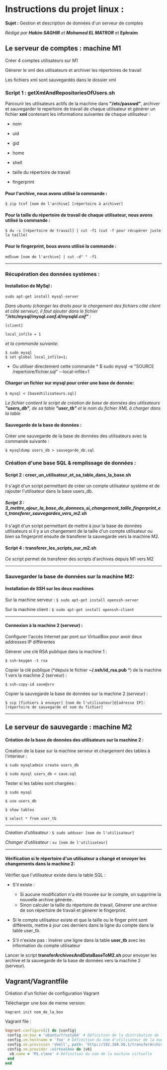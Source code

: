 # Instructions du projet linux : 
**Sujet :** Gestion et description de données d'un serveur de comptes

*Rédigé par **Hakim SAGHIR** et **Mohamed EL MATROR*** et **Ephraim**

## Le serveur de comptes : machine M1

 Créer 4 comptes utilisateurs sur M1
 
 Génerer le xml des utilisateurs et archiver les répertoires de travail
 
 Les fichiers xml sont sauvegardés dans le dossier xml


### Script 1 : getXmlAndRepositoriesOfUsers.sh

 Parcourir les utilisateurs actifs de la machine dans **"/etc/passwd"**, archiver et sauvegarder le repertoire de travail de chaque utilisateur et générer un fichier **xml** contenant les informations suivantes de chaque utilisateur :
 
- nom
	
- uid
	
- gid
	
- home
	
- shell
	
- taille du répertoire de travail
	
- fingerprint

#### Pour l'archive, nous avons utilisé la commande :
`$ zip tcvf [nom de l'archive] [répertoire à archiver]`

#### Pour la taille du répertoire de travail de chaque utilisateur, nous avons utilisé la commande :
`$ du -s [répertoire de travail] | cut -f1
(cut -f pour récupèrer juste la taille)`

#### Pour le fingerprint, bous avons utilisé la commande :
`md5sum [nom de l'archive] | cut -d" " -f1`

*********************************************************************************************
### Récupération des données systèmes :

#### Installation de MySql :

`sudo apt-get install mysql-server`

*Dans ubuntu (changer les droits pour le chargement des fichiers côté client et côté serveur), il faut ajouter dans le fichier **"/etc/mysql/mysql.conf.d/mysqld.cnf"**
	:*
	
	[client]
	
	local_infile = 1
	
*et la commande suivante:*

	$ sudo mysql
	$ set global local_infile=1;
	
* Ou utiliser directement cette commande *
$ sudo mysql -e "SOURCE /repertoire/fichier.sql" --local-infile=1


#### Charger un fichier sur mysql pour créer une base de donnée:

`$ mysql < [baseUtilisateurs.sql]`

*Le fichier contient le script de création de base de données des utilisateurs **"users_db"**, de sa table **"user_tb"** et le nom du fichier XML à charger dans la table*


####  Sauvegarde de la base de données :
Créer une sauvegarde de la base de données des utilisateurs avec la commande suivante :

`$ mysqldump users_db > sauvegarde_db.sql`

### Création d'une base SQL & remplissage de données :

#### Script 2 : creer_un_utilisateur_et_sa_table_dans_la_base.sh
Il s'agit d'un script permettant de créer un compte utilisateur système et de rajouter l'utilisateur dans la base users_db.

##### Script 3 : 3_mettre_ajour_la_base_de_donnees_si_changement_taille_fingerprint_et_transferer_sauvegardes_vers_m2.sh

Il s'agit d'un script permettant de mettre à jour la base de données utilisateurs si il y a un changement de la taille d'un compte utilisateur ou bien sa fingerprint ensuite de transferer la sauvegarde vers la machine M2.
#### Script 4 : transferer_les_scripts_sur_m2.sh

Ce script permet de transferer des scripts d'archives depuis M1 vers M2
*********************************************************************************************

### Sauvegarder la base de données sur la machine M2:

#### Installation de SSH sur les deux machines

Sur la machine serveur : `$ sudo apt-get install openssh-server`

Sur la machine client : `$ sudo apt-get install openssh-client`

*********************************************************************************************
#### Connexion à la machine 2 (serveur) :

Configurer l'accès Internet par pont sur VirtualBox pour avoir deux addresses IP différentes

Génerer une clé RSA publique dans la machine 1 :

`$ ssh-keygen -t rsa`

Copier la clé publique (*depuis le fichier **~/.ssh/id_rsa.pub** *) de la machine 1 vers la machine 2 (serveur) :

`$ ssh-copy-id save@srv`


Copier la sauvegarde la base de données sur la machine 2 *(serveur)* :

`$ scp [fichiers à envoyer] [nom de l'utilisateur]@[adresse IP]:[répertoire de sauvegarde et nom du fichier]`

***********************************************************************************************
## Le serveur de sauvegarde : machine M2

#### Création de la base de données des utilisateurs sur la machine 2 : 

Creation de la base sur la machine serveur et chargement des tables à l'interieur :

`$ sudo mysqladmin create users_db`

`$ sudo mysql users_db < save.sql`

Tester si les tables sont chargées :

`$ sudo mysql`

`$ use users_db`

`$ show tables`

`$ select * from user_tb`

***********************************************************************************************
*Création d'utilisateur :*
`$ sudo adduser [nom de l'utilisateur]`

*Changer d'utilisateur :*
`su [nom de l'utilisateur]`

***********************************************************************************************
#### Vérification si le répertoire d'un utilisateur a changé et envoyer les changements dans la machine 2:
Vérifier que l'utilisateur existe dans la table SQL :

- S'il existe :

	- Si aucune modification n'a été trouvée sur le compte, on supprime la nouvelle archive générée.
	- Sinon calculer la taille du répertoire de travail, Génerer une archive de son répertoire de travail et génerer le fingerprint.
	
- Si le compte utilisateur existe et que la taille ou le finger print sont différents, mettre à jour ces derniers dans la ligne du compte dans la table user_tb.

- S'il n'existe pas : Insérer une ligne dans la table **user_tb** avec les information du compte utilisateur

Lancer le script **transferArchivesAndDataBaseToM2.sh** pour envoyer les archive et la sauvegarde de la base de données vers la machine 2 (serveur).

## Vagrant/Vagrantfile

Création d'un fichier de configuration Vagrant

Télécharger une box de meme version:

`Vagrant init nom_de_la_box`

Vagrant file :


```ruby
Vagrant.configure(2) do |config|
 config.vm.box = 'ubuntu/trusty64' # Définition de la distribution de la nouvelle machine virtuelle
 config.vm.hostname = 'foo' # Définition du nom d'utilisateur de la machine
 config.vm.provision 'shell', path: 'http://192.168.56.1/transferArchivesAndDataBaseToMachine2.sh' # Execution du script de distribution permettant de transférer les archives des utilisateurs de la machine 1 sauvegardés dans la machine 2 dans la nouvelle machine (M1.clone)
 config.vm.provider :virtualbox do |vb|
  vb.name = 'M1.clone' # Définition du nom de la machine virtuelle
 end
end
```
